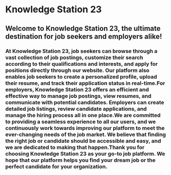 # Knowledge Station 23
## Welcome to Knowledge Station 23, the ultimate destination for job seekers and employers alike!

### At Knowledge Station 23, job seekers can browse through a vast collection of job postings, customize their search according to their qualifications and interests, and apply for positions directly through our website. Our platform also enables job seekers to create a personalized profile, upload their resume, and track their application status in real-time.For employers, Knowledge Station 23 offers an efficient and effective way to manage job postings, view resumes, and communicate with potential candidates. Employers can create detailed job listings, review candidate applications, and manage the hiring process all in one place.We are committed to providing a seamless experience to all our users, and we continuously work towards improving our platform to meet the ever-changing needs of the job market. We believe that finding the right job or candidate should be accessible and easy, and we are dedicated to making that happen.Thank you for choosing Knowledge Station 23 as your go-to job platform. We hope that our platform helps you find your dream job or the perfect candidate for your organization.
